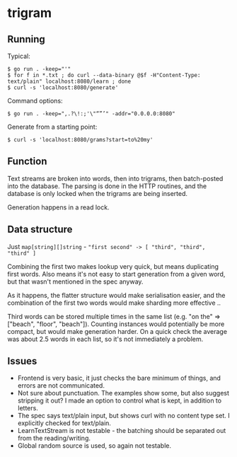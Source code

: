 # trigram

## Running

Typical:
```
$ go run . -keep="'"
$ for f in *.txt ; do curl --data-binary @$f -H"Content-Type: text/plain" localhost:8080/learn ; done
$ curl -s 'localhost:8080/generate'
```

Command options:
```
$ go run . -keep=",.?\!:;'\"“”’" -addr="0.0.0.0:8080"
```

Generate from a starting point:
```
$ curl -s 'localhost:8080/grams?start=to%20my'
```

## Function

Text streams are broken into words, then into trigrams, then batch-posted into the database. The parsing is done in the HTTP routines, and the database is only locked when the trigrams are being inserted.

Generation happens in a read lock.

## Data structure

Just `map[string][]string` - ```"first second" -> [ "third", "third", "third" ]```

Combining the first two makes lookup very quick, but means duplicating first words. Also means it's not easy to start generation from a given word, but that wasn't mentioned in the spec anyway.

As it happens, the flatter structure would make serialisation easier, and the combination of the first two words would make sharding more effective ..

Third words can be stored multiple times in the same list (e.g. "on the" => ["beach", "floor", "beach"]). Counting instances would potentially be more compact, but would make generation harder. On a quick check the average was about 2.5 words in each list, so it's not immediately a problem.

## Issues

* Frontend is very basic, it just checks the bare minimum of things, and errors are not communicated.
* Not sure about punctuation. The examples show some, but also suggest stripping it out? I made an option to control what is kept, in addition to letters.
* The spec says text/plain input, but shows curl with no content type set. I explicitly checked for text/plain.
* LearnTextStream is not testable - the batching should be separated out from the reading/writing.
* Global random source is used, so again not testable.

